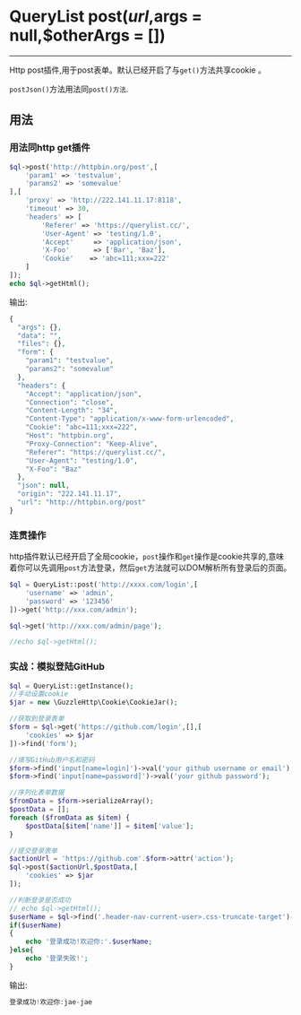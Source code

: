 # QueryList post($url,$args = null,$otherArgs = [])

---

Http post插件,用于post表单。默认已经开启了与`get()`方法共享cookie 。

`postJson()`方法用法同`post()方法`.

## 用法

### 用法同http get插件

```php
$ql->post('http://httpbin.org/post',[
    'param1' => 'testvalue',
    'params2' => 'somevalue'
],[
    'proxy' => 'http://222.141.11.17:8118',
    'timeout' => 30,
    'headers' => [
        'Referer' => 'https://querylist.cc/',
        'User-Agent' => 'testing/1.0',
        'Accept'     => 'application/json',
        'X-Foo'      => ['Bar', 'Baz'],
        'Cookie'    => 'abc=111;xxx=222'
    ]
]);
echo $ql->getHtml();
```

输出:

```php
{
  "args": {},
  "data": "",
  "files": {},
  "form": {
    "param1": "testvalue",
    "params2": "somevalue"
  },
  "headers": {
    "Accept": "application/json",
    "Connection": "close",
    "Content-Length": "34",
    "Content-Type": "application/x-www-form-urlencoded",
    "Cookie": "abc=111;xxx=222",
    "Host": "httpbin.org",
    "Proxy-Connection": "Keep-Alive",
    "Referer": "https://querylist.cc/",
    "User-Agent": "testing/1.0",
    "X-Foo": "Baz"
  },
  "json": null,
  "origin": "222.141.11.17",
  "url": "http://httpbin.org/post"
}
```

### 连贯操作

http插件默认已经开启了全局cookie，`post`操作和`get`操作是cookie共享的,意味着你可以先调用`post`方法登录，然后`get`方法就可以DOM解析所有登录后的页面。

```php
$ql = QueryList::post('http://xxxx.com/login',[
    'username' => 'admin',
    'password' => '123456'
])->get('http://xxx.com/admin');

$ql->get('http://xxx.com/admin/page');

//echo $ql->getHtml();
```

### 实战：模拟登陆GitHub

```php
$ql = QueryList::getInstance();
//手动设置cookie
$jar = new \GuzzleHttp\Cookie\CookieJar();

//获取到登录表单
$form = $ql->get('https://github.com/login',[],[
    'cookies' => $jar
])->find('form');

//填写GitHub用户名和密码
$form->find('input[name=login]')->val('your github username or email');
$form->find('input[name=password]')->val('your github password');

//序列化表单数据
$fromData = $form->serializeArray();
$postData = [];
foreach ($fromData as $item) {
    $postData[$item['name']] = $item['value'];
}

//提交登录表单
$actionUrl = 'https://github.com'.$form->attr('action');
$ql->post($actionUrl,$postData,[
    'cookies' => $jar
]);

//判断登录是否成功
// echo $ql->getHtml();
$userName = $ql->find('.header-nav-current-user>.css-truncate-target')->text();
if($userName)
{
    echo '登录成功!欢迎你:'.$userName;
}else{
    echo '登录失败!';
}
```

输出:

```php
登录成功!欢迎你:jae-jae
```